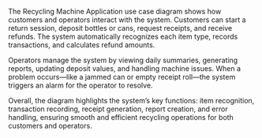 The Recycling Machine Application use case diagram shows how customers and operators interact with the system.
Customers can start a return session, deposit bottles or cans, request receipts, and receive refunds. The system automatically recognizes each item type, records transactions, and calculates refund amounts.

Operators manage the system by viewing daily summaries, generating reports, updating deposit values, and handling machine issues. When a problem occurs—like a jammed can or empty receipt roll—the system triggers an alarm for the operator to resolve.

Overall, the diagram highlights the system’s key functions: item recognition, transaction recording, receipt generation, report creation, and error handling, ensuring smooth and efficient recycling operations for both customers and operators.
